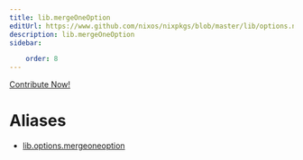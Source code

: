 ```yaml
---
title: lib.mergeOneOption
editUrl: https://www.github.com/nixos/nixpkgs/blob/master/lib/options.nix#L247C36
description: lib.mergeOneOption
sidebar:

    order: 8
---
```


<a href="https://www.github.com/nixos/nixpkgs/blob/master/lib/options.nix#L247C36">Contribute Now!</a>


# Aliases

- [lib.options.mergeoneoption](/nix-doc-comments/reference/lib/options/lib-options-mergeoneoption)


